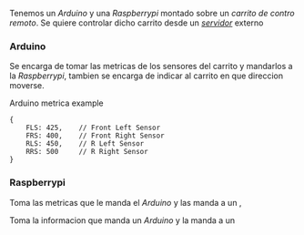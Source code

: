 Tenemos un *Arduino* y una *Raspberrypi* montado sobre un *carrito de contro remoto*. Se quiere controlar dicho carrito desde un *[servidor](https://github.com/joshuansu0897/serverIoT)* externo

### Arduino
Se encarga de tomar las metricas de los sensores del carrito y mandarlos a la *Raspberrypi*, tambien se encarga de indicar al carrito en que direccion moverse.

Arduino metrica example
```Arduino
{
    FLS: 425,    // Front Left Sensor
    FRS: 400,    // Front Right Sensor
    RLS: 450,    // R Left Sensor
    RRS: 500     // R Right Sensor
}
```

### Raspberrypi
Toma las metricas que le manda el *Arduino* y las manda a un ,

Toma la informacion que manda un *Arduino* y la manda a un


